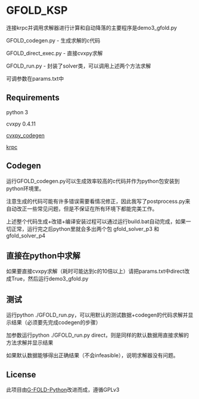 # GFOLD_KSP

连接krpc并调用求解器进行计算和自动降落的主要程序是demo3_gfold.py

GFOLD_codegen.py - 生成求解的c代码

GFOLD_direct_exec.py - 直接cvxpy求解

GFOLD_run.py - 封装了solver类，可以调用上述两个方法求解

可调参数在params.txt中

## Requirements

python 3

cvxpy 0.4.11

[cvxpy_codegen](https://github.com/moehle/cvxpy_codegen)

[krpc](http://krpc.github.io/krpc/)

## Codegen

运行GFOLD_codegen.py可以生成效率较高的c代码并作为python包安装到python环境里。

注意生成的代码可能有许多错误需要看情况修正，因此我写了postprocess.py来自动改正一些常见问题，但是不保证在所有环境下都能完美工作。

上述整个代码生成+改错+编译安装过程可以通过运行build.bat自动完成，如果一切正常，运行完之后python里就会多出两个包 gfold_solver_p3 和 gfold_solver_p4 

## 直接在python中求解

如果要直接cvxpy求解（耗时可能达到c的10倍以上）请把params.txt中direct改成True，然后运行demo3_gfold.py

## 测试

运行python ./GFOLD_run.py，可以用默认的测试数据+codegen的代码求解并显示结果（必须要先完成codegen的步骤）

加参数运行python ./GFOLD_run.py direct，则是同样的默认数据用直接求解的方法求解并显示结果

如果默认数据能够得出正确结果（不会infeasible），说明求解器没有问题。

## License

此项目由[G-FOLD-Python](https://github.com/jonnyhyman/G-FOLD-Python)改进而成，遵循GPLv3
